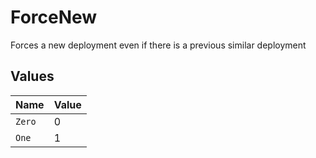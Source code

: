 # ForceNew

Forces a new deployment even if there is a previous similar deployment


## Values

| Name   | Value  |
| ------ | ------ |
| `Zero` | 0      |
| `One`  | 1      |